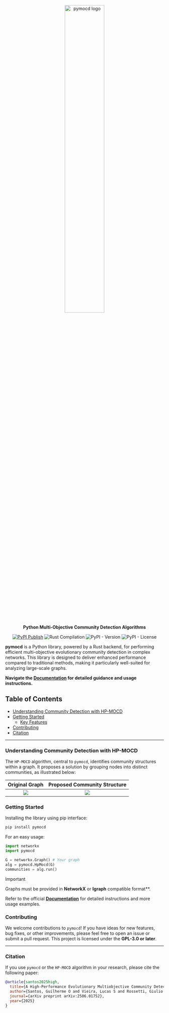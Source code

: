 <div align="center">
  <img src="res/logo.png" alt="pymocd logo" width="50%">  
  
  <strong>Python Multi-Objective Community Detection Algorithms</strong>  

[![PyPI Publish](https://github.com/oliveira-sh/pymocd/actions/workflows/release.yml/badge.svg)](https://github.com/oliveira-sh/pymocd/actions/workflows/release.yml)
![Rust Compilation](https://img.shields.io/github/actions/workflow/status/oliveira-sh/pymocd/rust.yml)
![PyPI - Version](https://img.shields.io/pypi/v/pymocd)
![PyPI - License](https://img.shields.io/pypi/l/pymocd)

</div>

**pymocd** is a Python library, powered by a Rust backend, for performing efficient multi-objective evolutionary community detection in complex networks. This library is designed to deliver enhanced performance compared to traditional methods, making it particularly well-suited for analyzing large-scale graphs.

**Navigate the [Documentation](https://www.google.com/search?q=https://oliveira-sh.github.io/pymocd/) for detailed guidance and usage instructions.**

## Table of Contents
- [Understanding Community Detection with HP-MOCD](#understanding-community-detection-with-hp-mocd)
- [Getting Started](#getting-started)
  - [Key Features](#key-features)
- [Contributing](#contributing)
- [Citation](#citation)

---

### Understanding Community Detection with HP-MOCD

The `HP-MOCD` algorithm, central to `pymocd`, identifies community structures within a graph. It proposes a solution by grouping nodes into distinct communities, as illustrated below:

| Original Graph                         | Proposed Community Structure             |
| :------------------------------------: | :--------------------------------------: |
|  ![](res/original_graph.png)           | ![](res/proposed_solution.png)           |

### Getting Started

Installing the library using pip interface:

```bash
pip install pymocd
```

For an easy usage:

```python
import networkx
import pymocd

G = networkx.Graph() # Your graph
alg = pymocd.HpMocd(G)
communities = alg.run()
```
> [!IMPORTANT]
> Graphs must be provided in **NetworkX** or **Igraph** compatible format**.

Refer to the official **[Documentation](https://oliveira-sh.github.io/pymocd/)** for detailed instructions and more usage examples.

### Contributing

We welcome contributions to `pymocd`\! If you have ideas for new features, bug fixes, or other improvements, please feel free to open an issue or submit a pull request. This project is licensed under the **GPL-3.0 or later**.

---

### Citation

If you use `pymocd` or the `HP-MOCD` algorithm in your research, please cite the following paper:

```bibtex
@article{santos2025high,
  title={A High-Performance Evolutionary Multiobjective Community Detection Algorithm},
  author={Santos, Guilherme O and Vieira, Lucas S and Rossetti, Giulio and Ferreira, Carlos HG and Moreira, Gladston},
  journal={arXiv preprint arXiv:2506.01752},
  year={2025}
}
```
